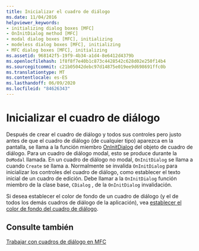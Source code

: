 ```yaml
---
title: Inicializar el cuadro de diálogo
ms.date: 11/04/2016
helpviewer_keywords:
- initializing dialog boxes [MFC]
- OnInitDialog method [MFC]
- modal dialog boxes [MFC], initializing
- modeless dialog boxes [MFC], initializing
- MFC dialog boxes [MFC], initializing
ms.assetid: 968142f5-19f9-4b34-a1d4-8e6412d4379b
ms.openlocfilehash: 1f8f8f7e40b1c873c4428542c628d02e250f14b4
ms.sourcegitcommit: c21b05042debc97d14875e019ee9d698691ffc0b
ms.translationtype: MT
ms.contentlocale: es-ES
ms.lasthandoff: 06/09/2020
ms.locfileid: "84626343"
---
```

# <a name="initializing-the-dialog-box"></a>Inicializar el cuadro de diálogo

Después de crear el cuadro de diálogo y todos sus controles pero justo antes de que el cuadro de diálogo (de cualquier tipo) aparezca en la pantalla, se llama a la función miembro [OnInitDialog](reference/cdialog-class.md#oninitdialog) del objeto de cuadro de diálogo. Para un cuadro de diálogo modal, esto se produce durante la `DoModal` llamada. En un cuadro de diálogo no modal, `OnInitDialog` se llama a cuando `Create` se llama a. Normalmente se invalida `OnInitDialog` para inicializar los controles del cuadro de diálogo, como establecer el texto inicial de un cuadro de edición. Debe llamar a la `OnInitDialog` función miembro de la clase base, `CDialog` , de la `OnInitDialog` invalidación.

Si desea establecer el color de fondo de un cuadro de diálogo (y el de todos los demás cuadros de diálogo de la aplicación), vea [establecer el color de fondo del cuadro de diálogo](setting-the-dialog-boxs-background-color.md).

## <a name="see-also"></a>Consulte también

[Trabajar con cuadros de diálogo en MFC](life-cycle-of-a-dialog-box.md)
